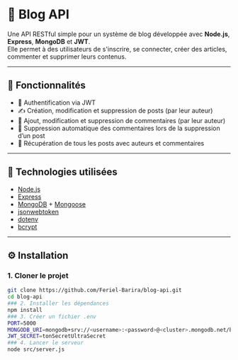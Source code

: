 # 📝 Blog API

Une API RESTful simple pour un système de blog développée avec **Node.js**, **Express**, **MongoDB** et **JWT**.  
Elle permet à des utilisateurs de s'inscrire, se connecter, créer des articles, commenter et supprimer leurs contenus.

---

## 🚀 Fonctionnalités

- 🔐 Authentification via JWT
- ✍️ Création, modification et suppression de posts (par leur auteur)
- 💬 Ajout, modification et suppression de commentaires (par leur auteur)
- 🧼 Suppression automatique des commentaires lors de la suppression d’un post
- 🔎 Récupération de tous les posts avec auteurs et commentaires

---

## 🧱 Technologies utilisées

- [Node.js](https://nodejs.org/)
- [Express](https://expressjs.com/)
- [MongoDB](https://www.mongodb.com/) + [Mongoose](https://mongoosejs.com/)
- [jsonwebtoken](https://github.com/auth0/node-jsonwebtoken)
- [dotenv](https://github.com/motdotla/dotenv)
- [bcrypt](https://github.com/kelektiv/node.bcrypt.js)

---

## ⚙️ Installation

### 1. Cloner le projet

```bash
git clone https://github.com/Feriel-Barira/blog-api.git
cd blog-api
### 2. Installer les dépendances
npm install
### 3. Créer un fichier .env
PORT=5000
MONGODB_URI=mongodb+srv://<username>:<password>@<cluster>.mongodb.net/blog-api
JWT_SECRET=tonSecretUltraSecret
### 4. Lancer le serveur
node src/server.js
